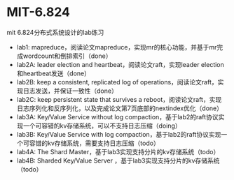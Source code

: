 # MIT-6.824
mit 6.824分布式系统设计的lab练习

- lab1: mapreduce，阅读论文mapreduce，实现mr的核心功能，并基于mr完成wordcount和倒排索引（done）
- lab2A: leader election and heartbeat，阅读论文raft，实现leader election和heartbeat发送（done）
- lab2B: keep a consistent, replicated log of operations，阅读论文raft，实现日志发送，并保证一致性（done）
- lab2C: keep persistent state that survives a reboot，阅读论文raft，实现日志序列化和反序列化，以及完成论文第7页底部的nextindex优化（done）
- lab3A: Key/Value Service without log compaction，基于lab2的raft协议实现一个可容错的kv存储系统，可以不支持日志压缩（doing）
- lab3B: Key/Value Service with log compaction，基于lab2的raft协议实现一个可容错的kv存储系统，需要支持日志压缩（todo）
- lab4A: The Shard Master，基于lab3实现支持分片的kv存储系统（todo）
- lab4B: Sharded Key/Value Server ，基于lab3实现支持分片的kv存储系统（todo）
